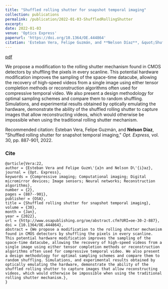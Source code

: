 ```yaml
---
title: "Shuffled rolling shutter for snapshot temporal imaging"
collection: publications
permalink: /publication/2022-01-03-ShuffledRollingShutter
excerpt: 
date: 2022-01-03
venue: 'Optics Express'
paperurl: 'https://doi.org/10.1364/OE.444864'
citation: 'Esteban Vera, Felipe Guzmán, and **Nelson Díaz**, &quot;Shuffled rolling shutter for snapshot temporal imaging.&quot; <i>Opt. Express,</i>. vol. 30, pp. 887-901, 2022.'
---
```


[pdf](https://nelson10.github.io/files/2022_Optics_Express.pdf)

We propose a modification to the rolling shutter mechanism found in CMOS detectors by shuffling the pixels in every scanline. This potential hardware modification improves the sampling of the space-time datacube, allowing the recovery of high-speed videos from a single image using either tensor completion methods or reconstruction algorithms often used for compressive temporal video. We also present a design methodology for optimal sampling schemes and compare them to random shuffling. Simulations, and experimental results obtained by optically emulating the hardware, demonstrate the ability of the shuffled rolling shutter to capture images that allow reconstructing videos, which would otherwise be impossible when using the traditional rolling shutter mechanism.

Recommended citation: Esteban Vera, Felipe Guzmán, and **Nelson Díaz**, "Shuffled rolling shutter for snapshot temporal imaging," <i> Opt. Express,</i> vol. 30, pp. 887-901, 2022. 

### Cite

```
@article{Vera:22,
author = {Esteban Vera and Felipe Guzm\'{a}n and Nelson D\'{i}az},
journal = {Opt. Express},
keywords = {Compressive imaging; Computational imaging; Digital micromirror devices; Image sensors; Neural networks; Reconstruction algorithms},
number = {2},
pages = {887--901},
publisher = {OSA},
title = {Shuffled rolling shutter for snapshot temporal imaging},
volume = {30},
month = {Jan},
year = {2022},
url = {http://www.osapublishing.org/oe/abstract.cfm?URI=oe-30-2-887},
doi = {10.1364/OE.444864},
abstract = {We propose a modification to the rolling shutter mechanism found in CMOS detectors by shuffling the pixels in every scanline. This potential hardware modification improves the sampling of the space-time datacube, allowing the recovery of high-speed videos from a single image using either tensor completion methods or reconstruction algorithms often used for compressive temporal video. We also present a design methodology for optimal sampling schemes and compare them to random shuffling. Simulations, and experimental results obtained by optically emulating the hardware, demonstrate the ability of the shuffled rolling shutter to capture images that allow reconstructing videos, which would otherwise be impossible when using the traditional rolling shutter mechanism.},
}
```
